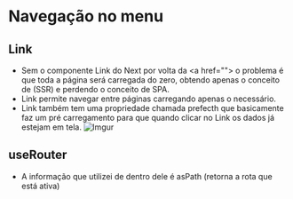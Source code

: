 # Navegação no menu

## Link
* Sem o componente Link do Next por volta da &lt;a href=""&gt; o problema é que toda a página será carregada do zero,
 obtendo apenas o conceito de (SSR) e perdendo o conceito de SPA.
* Link permite navegar entre páginas carregando apenas o necessário.
* Link também tem uma propriedade chamada prefecth que basicamente faz um pré carregamento para que quando 
clicar no Link os dados já estejam em tela.
![Imgur](https://imgur.com/d8SDLeF.png)

## useRouter
* A informação que utilizei de dentro dele é asPath (retorna a rota que está ativa)

